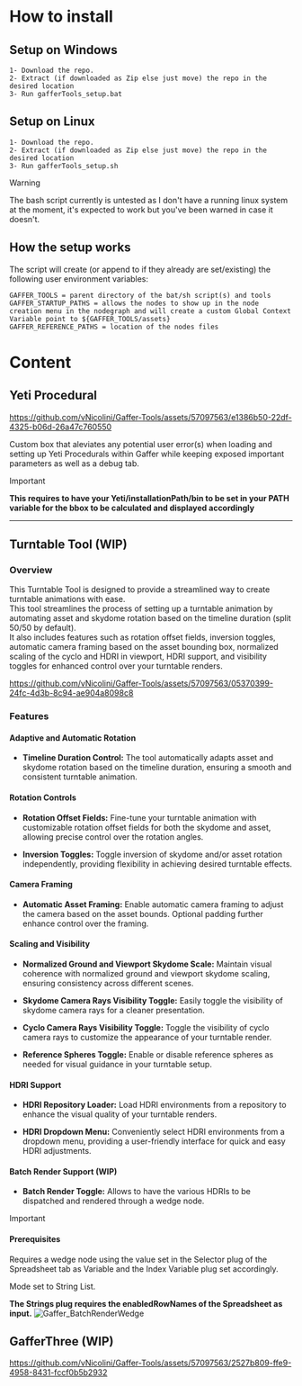 # How to install

## Setup on Windows
```
1- Download the repo.
2- Extract (if downloaded as Zip else just move) the repo in the desired location
3- Run gafferTools_setup.bat
```

## Setup on Linux
```
1- Download the repo.
2- Extract (if downloaded as Zip else just move) the repo in the desired location
3- Run gafferTools_setup.sh
```
>[!WARNING]
>The bash script currently is untested as I don't have a running linux system at the moment, it's expected to work but you've been warned in case it doesn't.

## How the setup works

The script will create (or append to if they already are set/existing) the following user environment variables:
```
GAFFER_TOOLS = parent directory of the bat/sh script(s) and tools
GAFFER_STARTUP_PATHS = allows the nodes to show up in the node creation menu in the nodegraph and will create a custom Global Context Variable point to ${GAFFER_TOOLS/assets}
GAFFER_REFERENCE_PATHS = location of the nodes files
```

# Content

## Yeti Procedural

https://github.com/vNicolini/Gaffer-Tools/assets/57097563/e1386b50-22df-4325-b06d-26a47c760550

Custom box that aleviates any potential user error(s) when loading and setting up Yeti Procedurals within Gaffer while keeping exposed important parameters as well as a debug tab.

>[!IMPORTANT]
>**This requires to have your Yeti/installationPath/bin to be set in your PATH variable for the bbox to be calculated and displayed accordingly**

---

## Turntable Tool (WIP)

### Overview

This Turntable Tool is designed to provide a streamlined way to create turntable animations with ease.  
This tool streamlines the process of setting up a turntable animation by automating asset and skydome rotation based on the timeline duration (split 50/50 by default).  
It also includes features such as rotation offset fields, inversion toggles, automatic camera framing based on the asset bounding box, normalized scaling of the cyclo and HDRI in viewport, HDRI support, and visibility toggles for enhanced control over your turntable renders.

https://github.com/vNicolini/Gaffer-Tools/assets/57097563/05370399-24fc-4d3b-8c94-ae904a8098c8

### Features  

#### Adaptive and Automatic Rotation  

- **Timeline Duration Control:** The tool automatically adapts asset and skydome rotation based on the timeline duration, ensuring a smooth and consistent turntable animation.  


#### Rotation Controls

- **Rotation Offset Fields:** Fine-tune your turntable animation with customizable rotation offset fields for both the skydome and asset, allowing precise control over the rotation angles.  

- **Inversion Toggles:** Toggle inversion of skydome and/or asset rotation independently, providing flexibility in achieving desired turntable effects.  


#### Camera Framing  

- **Automatic Asset Framing:** Enable automatic camera framing to adjust the camera based on the asset bounds. Optional padding further enhance control over the framing.  

#### Scaling and Visibility  

- **Normalized Ground and Viewport Skydome Scale:** Maintain visual coherence with normalized ground and viewport skydome scaling, ensuring consistency across different scenes.  

- **Skydome Camera Rays Visibility Toggle:** Easily toggle the visibility of skydome camera rays for a cleaner presentation.  

- **Cyclo Camera Rays Visibility Toggle:** Toggle the visibility of cyclo camera rays to customize the appearance of your turntable render.  

- **Reference Spheres Toggle:** Enable or disable reference spheres as needed for visual guidance in your turntable setup.  


#### HDRI Support  

- **HDRI Repository Loader:** Load HDRI environments from a repository to enhance the visual quality of your turntable renders.  

- **HDRI Dropdown Menu:** Conveniently select HDRI environments from a dropdown menu, providing a user-friendly interface for quick and easy HDRI adjustments.  


#### Batch Render Support (WIP)

- **Batch Render Toggle:**  Allows to have the various HDRIs to be dispatched and rendered through a wedge node.  

> [!IMPORTANT]
> #### Prerequisites
> Requires a wedge node using the value set in the Selector plug of the Spreadsheet tab as Variable and the Index Variable plug set accordingly.
>
> Mode set to String List.
>
>**The Strings plug requires the enabledRowNames of the Spreadsheet as input.**
![Gaffer_BatchRenderWedge](https://github.com/vNicolini/Gaffer-Tools/assets/57097563/871fa3a8-690f-4dc3-b222-0930fa267ba2)

## GafferThree (WIP)


https://github.com/vNicolini/Gaffer-Tools/assets/57097563/2527b809-ffe9-4958-8431-fccf0b5b2932



